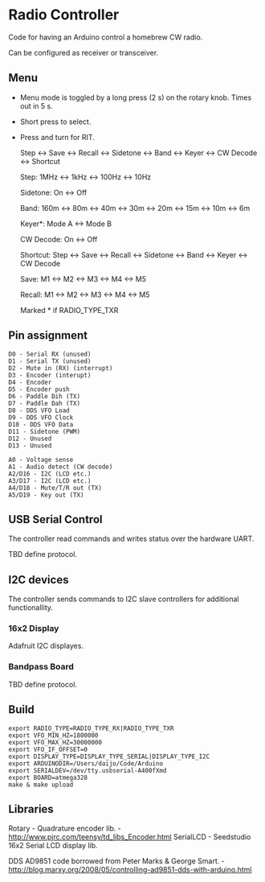 Radio Controller
================

Code for having an Arduino control a homebrew CW radio.

Can be configured as receiver or transceiver.

Menu
----

- Menu mode is toggled by a long press (2 s) on the rotary knob. Times out in 5 s. 
- Short press to select.
- Press and turn for RIT.

    Step <-> Save <-> Recall <-> Sidetone <-> Band <-> Keyer <-> CW Decode <-> Shortcut
    
    Step: 1MHz <-> 1kHz <-> 100Hz <-> 10Hz
    
    Sidetone: On <-> Off
    
    Band: 160m <-> 80m <-> 40m <-> 30m <-> 20m <-> 15m <-> 10m <-> 6m
        
    Keyer*: Mode A <-> Mode B
    
    CW Decode: On <-> Off
    
    Shortcut: Step <-> Save <-> Recall <-> Sidetone <-> Band <-> Keyer <-> CW Decode
    
    Save: M1 <-> M2 <-> M3 <-> M4 <-> M5
    
    Recall: M1 <-> M2 <-> M3 <-> M4 <-> M5
    
    Marked * if RADIO_TYPE_TXR

Pin assignment
--------------

    D0 - Serial RX (unused)
    D1 - Serial TX (unused)
    D2 - Mute in (RX) (interrupt)
    D3 - Encoder (interupt)
    D4 - Encoder
    D5 - Encoder push
    D6 - Paddle Dih (TX)
    D7 - Paddle Dah (TX)
    D8 - DDS VFO Load
    D9 - DDS VFO Clock
    D10 - DDS VFO Data
    D11 - Sidetone (PWM)
    D12 - Unused
    D13 - Unused
    
    A0 - Voltage sense
    A1 - Audio detect (CW decode)
    A2/D16 - I2C (LCD etc.)
    A3/D17 - I2C (LCD etc.)
    A4/D18 - Mute/T/R out (TX)
    A5/D19 - Key out (TX)

USB Serial Control
------------------

The controller read commands and writes status over the hardware UART.

TBD define protocol.

I2C devices
-----------

The controller sends commands to I2C slave controllers for additional functionallity.

### 16x2 Display

Adafruit I2C displayes.

### Bandpass Board

TBD define protocol.

Build
-----

    export RADIO_TYPE=RADIO_TYPE_RX|RADIO_TYPE_TXR
    export VFO_MIN_HZ=1800000
    export VFO_MAX_HZ=30000000
    export VFO_IF_OFFSET=0
    export DISPLAY_TYPE=DISPLAY_TYPE_SERIAL|DISPLAY_TYPE_I2C
    export ARDUINODIR=/Users/daijo/Code/Arduino
    export SERIALDEV=/dev/tty.usbserial-A400fXmd
    export BOARD=atmega328
    make & make upload

Libraries
---------

Rotary - Quadrature encoder lib. - http://www.pjrc.com/teensy/td_libs_Encoder.html
SerialLCD - Seedstudio 16x2 Serial LCD display lib.

DDS AD9851 code borrowed from Peter Marks & George Smart. - http://blog.marxy.org/2008/05/controlling-ad9851-dds-with-arduino.html
